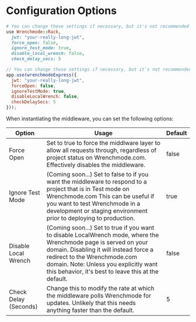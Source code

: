 # Configuration Options

```ruby
# You can change these settings if necessary, but it's not recommended
use Wrenchmode::Rack,
  jwt: "your-really-long-jwt",
  force_open: false,
  ignore_test_mode: true,
  disable_local_wrench: false,
  check_delay_secs: 5
```

```javascript
// You can change these settings if necessary, but it's not recommended
app.use(wrenchmodeExpress({
  jwt: "your-really-long-jwt",
  forceOpen: false,
  ignoreTestMode: true,
  disableLocalWrench: false,
  checkDelaySecs: 5
}));
```
When instantiating the middleware, you can set the following options:

Option | Usage | Default
---------- | ------- | ------
Force Open | Set to true to force the middlware layer to allow all requests through, regardless of project status on Wrenchmode.com. Effectively disables the middleware. | false
Ignore Test Mode | (Coming soon...) Set to false to if you want the middleware to respond to a project that is in Test mode on Wrenchmode.com This can be useful if you want to test Wrenchmode in a development or staging environment prior to deploying to production. | true
Disable Local Wrench | (Coming soon...) Set to true if you want to disable LocalWrench mode, where the Wrenchmode page is served on your domain. Disabling it will instead force a redirect to the Wrenchmode.com domain. Note: Unless you explicitly want this behavior, it's best to leave this at the default. | false
Check Delay (Seconds) | Change this to modify the rate at which the middleware polls Wrenchmode for updates. Unlikely that this needs anything faster than the default. | 5

